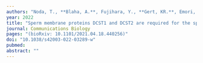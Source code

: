 ```yaml
---
authors: "Noda, T., **Blaha, A.**, Fujihara, Y., **Gert, KR.**, Emori, C., **Deneke, VE.**, Oura, S., **Panser, K.**, Lu, Y., **Berent, S.**, Kodani, M., **Cabrera-Quio, LE., Pauli, A.#**, Ikawa. M.#"
year: 2022
title: "Sperm membrane proteins DCST1 and DCST2 are required for the sperm-egg interaction in mice and fish"
journal: Communications Biology
pages: "(bioRxiv: 10.1101/2021.04.18.440256)"
doi: "10.1038/s42003-022-03289-w"
pubmed: 
abstract: ""
--- 
```

